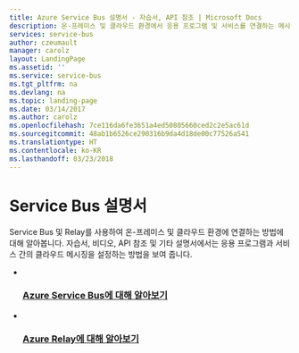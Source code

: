 ```yaml
---
title: Azure Service Bus 설명서 - 자습서, API 참조 | Microsoft Docs
description: 온-프레미스 및 클라우드 환경에서 응용 프로그램 및 서비스를 연결하는 메시징을 설정하는 방법에 대해 알아봅니다.  자습서, 비디오, API 참조 등입니다.
services: service-bus
author: czeumault
manager: carolz
layout: LandingPage
ms.assetid: ''
ms.service: service-bus
ms.tgt_pltfrm: na
ms.devlang: na
ms.topic: landing-page
ms.date: 03/14/2017
ms.author: carolz
ms.openlocfilehash: 7ce116da6fe3651a4ed50805660ced2c2e5ac61d
ms.sourcegitcommit: 48ab1b6526ce290316b9da4d18de00c77526a541
ms.translationtype: HT
ms.contentlocale: ko-KR
ms.lasthandoff: 03/23/2018
---
```

# <a name="service-bus-documentation"></a>Service Bus 설명서

Service Bus 및 Relay를 사용하여 온-프레미스 및 클라우드 환경에 연결하는 방법에 대해 알아봅니다. 자습서, 비디오, API 참조 및 기타 설명서에서는 응용 프로그램과 서비스 간의 클라우드 메시징을 설정하는 방법을 보여 줍니다.

<ul class="panelContent cardsFTitle">
    <li>
        <a href="/azure/service-bus-messaging">
        <div class="cardSize">
            <div class="cardPadding">
                <div class="card">
                    <div class="cardImageOuter">
                        <div class="cardImage">
                            <img src="media/index/service-bus.svg" alt="" />
                        </div>
                    </div>
                    <div class="cardText">
                        <h3>Azure Service Bus에 대해 알아보기</h3>
                    </div>
                </div>
            </div>
        </div>
        </a>
    </li>
    <li>
        <a href="/azure/service-bus-relay">
        <div class="cardSize">
            <div class="cardPadding">
                <div class="card">
                    <div class="cardImageOuter">
                        <div class="cardImage">
                            <img src="media/index/relay.svg" alt="" />
                        </div>
                    </div>
                    <div class="cardText">
                        <h3>Azure Relay에 대해 알아보기</h3>
                    </div>
                </div>
            </div>
        </div>
        </a>
    </li>
</ul>